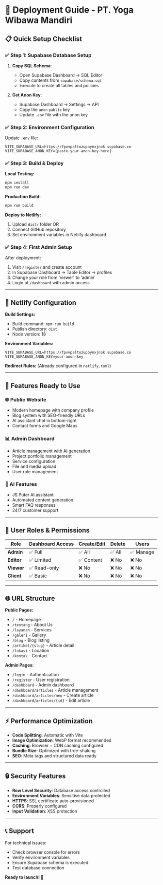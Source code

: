 # 🚀 Deployment Guide - PT. Yoga Wibawa Mandiri

## 📋 Quick Setup Checklist

### ✅ **Step 1: Supabase Database Setup**

1. **Copy SQL Schema**:
   - Open Supabase Dashboard → SQL Editor
   - Copy contents from `supabase/schema.sql`
   - Execute to create all tables and policies

2. **Get Anon Key**:
   - Supabase Dashboard → Settings → API
   - Copy the `anon` `public` key
   - Update `.env` file with the anon key

### ✅ **Step 2: Environment Configuration**

Update `.env` file:
```env
VITE_SUPABASE_URL=https://fpvvpaltozupbynxjnok.supabase.co
VITE_SUPABASE_ANON_KEY=[paste-your-anon-key-here]
```

### ✅ **Step 3: Build & Deploy**

**Local Testing:**
```bash
npm install
npm run dev
```

**Production Build:**
```bash
npm run build
```

**Deploy to Netlify:**
1. Upload `dist/` folder OR
2. Connect GitHub repository
3. Set environment variables in Netlify dashboard

### ✅ **Step 4: First Admin Setup**

After deployment:
1. Visit `/register` and create account
2. In Supabase Dashboard → Table Editor → profiles
3. Change your role from 'viewer' to 'admin'
4. Login at `/dashboard` with admin access

---

## 🔧 **Netlify Configuration**

**Build Settings:**
- Build command: `npm run build`
- Publish directory: `dist`
- Node version: 18

**Environment Variables:**
```
VITE_SUPABASE_URL=https://fpvvpaltozupbynxjnok.supabase.co
VITE_SUPABASE_ANON_KEY=your-anon-key
```

**Redirect Rules:** (Already configured in `netlify.toml`)

---

## 🎯 **Features Ready to Use**

### **🌐 Public Website**
- Modern homepage with company profile
- Blog system with SEO-friendly URLs
- AI assistant chat in bottom-right
- Contact forms and Google Maps

### **📊 Admin Dashboard**
- Article management with AI generation
- Project portfolio management
- Service configuration
- File and media upload
- User role management

### **🤖 AI Features**
- JS Puter AI assistant
- Automated content generation
- Smart FAQ responses
- 24/7 customer support

---

## 🔐 **User Roles & Permissions**

| Role | Dashboard Access | Create/Edit | Delete | Users |
|------|-----------------|-------------|--------|-------|
| **Admin** | ✅ Full | ✅ All | ✅ All | ✅ Manage |
| **Editor** | ✅ Limited | ✅ Content | ❌ No | ❌ No |
| **Viewer** | ✅ Read-only | ❌ No | ❌ No | ❌ No |
| **Client** | ✅ Basic | ❌ No | ❌ No | ❌ No |

---

## 🌐 **URL Structure**

**Public Pages:**
- `/` - Homepage
- `/tentang` - About Us
- `/layanan` - Services
- `/galeri` - Gallery
- `/blog` - Blog listing
- `/artikel/{slug}` - Article detail
- `/lokasi` - Location
- `/kontak` - Contact

**Admin Pages:**
- `/login` - Authentication
- `/register` - User registration
- `/dashboard` - Admin dashboard
- `/dashboard/articles` - Article management
- `/dashboard/articles/new` - Create article
- `/dashboard/articles/{id}` - Edit article

---

## ⚡ **Performance Optimization**

- **Code Splitting**: Automatic with Vite
- **Image Optimization**: WebP format recommended
- **Caching**: Browser + CDN caching configured
- **Bundle Size**: Optimized with tree-shaking
- **SEO**: Meta tags and structured data ready

---

## 🔒 **Security Features**

- **Row Level Security**: Database access controlled
- **Environment Variables**: Sensitive data protected
- **HTTPS**: SSL certificate auto-provisioned
- **CORS**: Properly configured
- **Input Validation**: XSS protection

---

## 📞 **Support**

For technical issues:
- Check browser console for errors
- Verify environment variables
- Ensure Supabase schema is executed
- Test database connection

**Ready to launch! 🚀**
